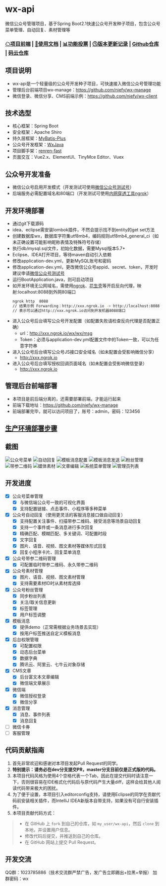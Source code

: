 # wx-api
微信公众号管理项目，基于Spring Boot2.1快速公众号开发种子项目，包含公众号菜单管理、自动回复、素材管理等

### [☁项目前端](https://github.com/niefy/wx-manage) | [📖使用文档](https://github.com/niefy/wx-manage/wiki) | [📊功能投票](https://wj.qq.com/s2/5896407/a381) | [🕓版本更新记录](https://github.com/niefy/wx-manage/wiki/更新记录-versions) | [Github仓库](https://github.com/niefy/wx-api) | [码云仓库](https://gitee.com/niefy/wx-api)

## 项目说明
- wx-api是一个轻量级的公众号开发种子项目，可快速接入微信公众号管理功能
- 管理后台前端项目wx-manage：https://github.com/niefy/wx-manage
- 微信登录、微信分享、CMS前端示例：https://github.com/niefy/wx-client

## 技术选型
- 核心框架：Spring Boot
- 安全框架：Apache Shiro
- 持久层框架：[MyBatis-Plus](https://baomidou.oschina.io/mybatis-plus-doc/#/quick-start)
- 公众号开发框架：[WxJava](https://github.com/Wechat-Group/WxJava)
- 项目脚手架：[renren-fast](https://gitee.com/renrenio/renren-fast)
- 页面交互：Vue2.x、ElementUI、TinyMce Editor、Vuex


## 公众号开发准备
- 微信公众号启用开发模式（开发测试可使用[微信公众号测试号](https://mp.weixin.qq.com/debug/cgi-bin/sandbox?t=sandbox/login)）
- 后端服务必需配置域名和80端口（开发测试可使用[内网穿透工具ngrok](https://blog.csdn.net/chain_fei/article/details/79152692)）

## 开发环境部署
- 通过git下载源码
- idea、eclipse需安装lombok插件，不然会提示找不到entity的get set方法
- 创建数据库wx，数据库字符集utf8mb4，编码规则utf8mb4_general_ci（如未正确设置可能影响昵称表情及特殊符号存储）
- 执行db/mysql.sql文件，初始化数据，需要Mysql版本5.7+
- Eclipse、IDEA打开项目，等待maven自动引入依赖
- 修改application-dev.yml，更新MySQL账号和密码
- 修改application-dev.yml，更改微信公众号appid、secret、token，开发时建议申请[微信公众号测试号](https://mp.weixin.qq.com/debug/cgi-bin/sandbox?t=sandbox/login)
- 运行BootApplication.java，则可启动项目
- 如开发环境无公网域名，需使用[ngrok](https://ngrok.com/)、[花生壳](https://hsk.oray.com/)等开启反向代理，映射:localhost:8088到外网80端口
    ``` bash
    ngrok http  8088
    // 结果示例 Forwarding：http://xxx.ngrok.io -> http://localhost:8088
    // 表示可以通过http://xxx.ngrok.io访问到开发机器8088端口
    ```
- 进入公众号后台填写公众号开发配置（如配置失败请检查反向代理是否配置正确）
    - url：http://xxx.ngrok.io/wx/wx/msg
    - Token：必须与application-dev.yml配置文件中的Token一致，可以为任意字符串
- 进入公众号后台填写公众号JS接口安全域名（如未配置会受影响微信分享）
    - http://xxx.ngrok.io
- 进入公众号后台填写授权回调页面域名（如未配置会受影响微信登录）
    - http://xxx.ngrok.io

## 管理后台前端部署
- 本项目是前后端分离的，还需要部署前端，才能运行起来
- 前端下载地址：https://github.com/niefy/wx-manage
- 前端部署完毕，就可以访问项目了，账号：admin，密码：123456

## [生产环境部署步骤](https://github.com/niefy/wx-manage/wiki/生产环境部署文档)

## 截图
![公众号菜单](https://s1.ax1x.com/2020/04/10/GTq6sI.png)
![自动回复](https://s1.ax1x.com/2020/04/10/GTqyQA.png)
![模板消息配置](https://s1.ax1x.com/2020/04/18/JnKZhF.jpg)
![模板消息发送](https://s1.ax1x.com/2020/04/18/JnKEkT.jpg)
![粉丝管理](https://s1.ax1x.com/2020/04/18/JnKVtU.jpg)
![带参二维码](https://s1.ax1x.com/2020/04/18/JnKF00.jpg)
![媒体素材](https://s1.ax1x.com/2020/04/18/JnKmp4.jpg)
![文章编辑](https://s1.ax1x.com/2020/04/10/GTqrzd.png)
![系统菜单管理](https://s1.ax1x.com/2020/04/18/JnKk7V.jpg)
![管理员列表](https://s1.ax1x.com/2020/04/18/JnKimq.jpg)

## 开发进度
- [x] 公众号菜单管理
    - [x] 与微信端公众号一致的可视化界面
    - [x] 支持配置链接、点击事件、小程序等多种菜单
- [x] 公众号自动回复（使用更灵活的客服消息接口做自动回复）
    - [x] 支持配置关注事件、扫描带参二维码、接受消息等场景自动回复
    - [x] 支持一个事件或一条消息进行多次回复
    - [x] 精确匹配、模糊匹配、多关键词、可配置时段
    - [x] 文字回复
    - [x] 图片、语音、视频、图文素材等媒体形式回复
    - [x] 回复小程序卡片、回复菜单消息
- [x] 公众号带参二维码管理
    - [x] 可配置临时带参二维码、永久带参二维码
- [x] 公众号素材管理
    - [x] 图片、语音、视频、图文素材管理
    - [x] 支持需要素材ID时从素材库选择
- [X] 公众号粉丝管理
    - [x] 同步粉丝列表
    - [x] 关注/取关信息更新
    - [x] 标签管理
    - [x] 用户标签调整
- [X] 模板消息
    - [x] 提供demo（正常需根据业务场景去实现）
    - [x] 按用户标签推送自定义模板消息
- [x] 后台权限管理
    - [x] 可配置权限
    - [x] 动态后台菜单
    - [x] 数据字典
    - [x] 腾讯云、阿里云、七牛云对象存储
- [x] CMS文章
    - [x] 后台富文本文章编辑
    - [x] 微信端文章展示
- [x] 微信端
    - [x] 微信授权登录
    - [x] 微信分享
- [x] 消息管理
    - [x] 消息、事件列表
    - [x] 消息回复
- [ ] 微信卡券
- [ ] 客服管理

## 代码贡献指南
1. 首先非常欢迎和感谢对本项目发起Pull Request的同学。
1. **特别提示：请务必在dev分支提交PR，master分支目前仅是正式版的代码。**
1. 本项目代码风格为使用4个空格代表一个Tab，因此在提交代码时请注意一下，否则很容易在IDE格式化代码后与原代码产生大量diff，这样会给其他人阅读代码带来极大的困扰。
1. 为了便于设置，本项目引入editorconfig支持，请使用Eclipse的同学在贡献代码前安装相关插件，而IntelliJ IDEA新版本自带支持，如果没有可自行安装插件。
1. 本项目贡献代码方式：
>* 在 GitHub 上 `fork` 到自己的仓库，如 `my_user/wx-api`，然后 `clone` 到本地，并设置用户信息。
>* 修改代码后提交，并推送到自己的仓库。
>* 在 GitHub 网站上提交 Pull Request。

## 开发交流
QQ群：1023785886（技术交流群严禁广告，发广告立即踢出+拉黑+举报） 加群密码：wx 
